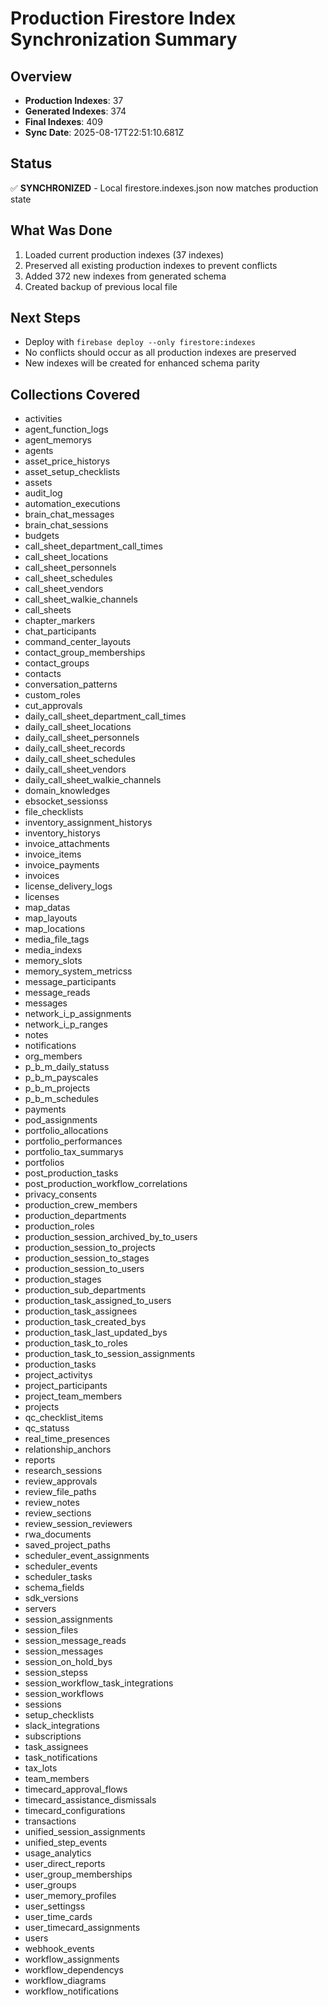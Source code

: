 # Production Firestore Index Synchronization Summary

## Overview
- **Production Indexes**: 37
- **Generated Indexes**: 374
- **Final Indexes**: 409
- **Sync Date**: 2025-08-17T22:51:10.681Z

## Status
✅ **SYNCHRONIZED** - Local firestore.indexes.json now matches production state

## What Was Done
1. Loaded current production indexes (37 indexes)
2. Preserved all existing production indexes to prevent conflicts
3. Added 372 new indexes from generated schema
4. Created backup of previous local file

## Next Steps
- Deploy with `firebase deploy --only firestore:indexes`
- No conflicts should occur as all production indexes are preserved
- New indexes will be created for enhanced schema parity

## Collections Covered
- activities
- agent_function_logs
- agent_memorys
- agents
- asset_price_historys
- asset_setup_checklists
- assets
- audit_log
- automation_executions
- brain_chat_messages
- brain_chat_sessions
- budgets
- call_sheet_department_call_times
- call_sheet_locations
- call_sheet_personnels
- call_sheet_schedules
- call_sheet_vendors
- call_sheet_walkie_channels
- call_sheets
- chapter_markers
- chat_participants
- command_center_layouts
- contact_group_memberships
- contact_groups
- contacts
- conversation_patterns
- custom_roles
- cut_approvals
- daily_call_sheet_department_call_times
- daily_call_sheet_locations
- daily_call_sheet_personnels
- daily_call_sheet_records
- daily_call_sheet_schedules
- daily_call_sheet_vendors
- daily_call_sheet_walkie_channels
- domain_knowledges
- ebsocket_sessionss
- file_checklists
- inventory_assignment_historys
- inventory_historys
- invoice_attachments
- invoice_items
- invoice_payments
- invoices
- license_delivery_logs
- licenses
- map_datas
- map_layouts
- map_locations
- media_file_tags
- media_indexs
- memory_slots
- memory_system_metricss
- message_participants
- message_reads
- messages
- network_i_p_assignments
- network_i_p_ranges
- notes
- notifications
- org_members
- p_b_m_daily_statuss
- p_b_m_payscales
- p_b_m_projects
- p_b_m_schedules
- payments
- pod_assignments
- portfolio_allocations
- portfolio_performances
- portfolio_tax_summarys
- portfolios
- post_production_tasks
- post_production_workflow_correlations
- privacy_consents
- production_crew_members
- production_departments
- production_roles
- production_session_archived_by_to_users
- production_session_to_projects
- production_session_to_stages
- production_session_to_users
- production_stages
- production_sub_departments
- production_task_assigned_to_users
- production_task_assignees
- production_task_created_bys
- production_task_last_updated_bys
- production_task_to_roles
- production_task_to_session_assignments
- production_tasks
- project_activitys
- project_participants
- project_team_members
- projects
- qc_checklist_items
- qc_statuss
- real_time_presences
- relationship_anchors
- reports
- research_sessions
- review_approvals
- review_file_paths
- review_notes
- review_sections
- review_session_reviewers
- rwa_documents
- saved_project_paths
- scheduler_event_assignments
- scheduler_events
- scheduler_tasks
- schema_fields
- sdk_versions
- servers
- session_assignments
- session_files
- session_message_reads
- session_messages
- session_on_hold_bys
- session_stepss
- session_workflow_task_integrations
- session_workflows
- sessions
- setup_checklists
- slack_integrations
- subscriptions
- task_assignees
- task_notifications
- tax_lots
- team_members
- timecard_approval_flows
- timecard_assistance_dismissals
- timecard_configurations
- transactions
- unified_session_assignments
- unified_step_events
- usage_analytics
- user_direct_reports
- user_group_memberships
- user_groups
- user_memory_profiles
- user_settingss
- user_time_cards
- user_timecard_assignments
- users
- webhook_events
- workflow_assignments
- workflow_dependencys
- workflow_diagrams
- workflow_notifications
